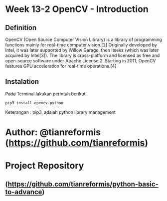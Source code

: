 # Week 13-2 OpenCV - Introduction

## Definition
OpenCV (Open Source Computer Vision Library) is a library of programming functions mainly for real-time computer vision.[2] Originally developed by Intel, it was later supported by Willow Garage, then Itseez (which was later acquired by Intel[3]). The library is cross-platform and licensed as free and open-source software under Apache License 2. Starting in 2011, OpenCV features GPU acceleration for real-time operations.[4]

## Instalation
Pada Terminal lakukan perintah berikut

```
pip3 install opencv-python
```
Keterangan : pip3, adalah python library management

# Author: @tianreformis (https://github.com/tianreformis)
# Project Repository 
## (https://github.com/tianreformis/python-basic-to-advance)